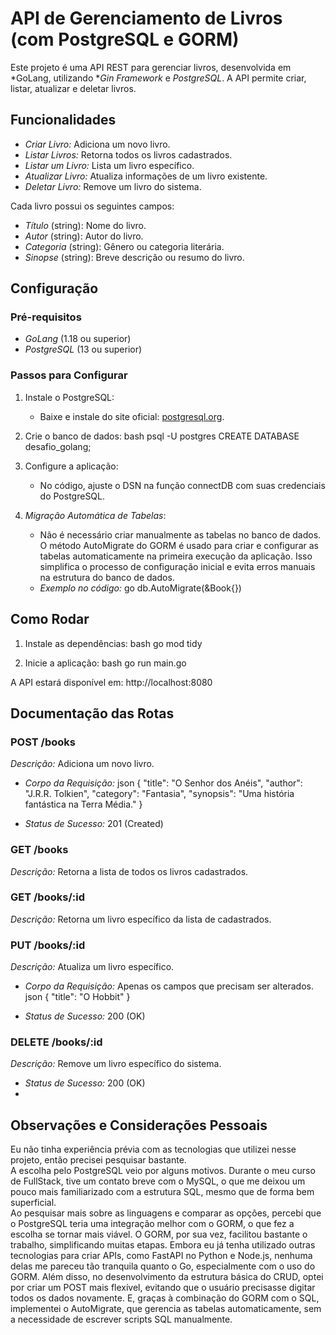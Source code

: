 
# API de Gerenciamento de Livros (com PostgreSQL e GORM)

Este projeto é uma API REST para gerenciar livros, desenvolvida em *GoLang, utilizando **Gin Framework* e *PostgreSQL*. A API permite criar, listar, atualizar e deletar livros.

## Funcionalidades

- *Criar Livro:* Adiciona um novo livro.
- *Listar Livros:* Retorna todos os livros cadastrados.
- *Listar um Livro:* Lista um livro específico.
- *Atualizar Livro:* Atualiza informações de um livro existente.
- *Deletar Livro:* Remove um livro do sistema.

Cada livro possui os seguintes campos:
- *Título* (string): Nome do livro.
- *Autor* (string): Autor do livro.
- *Categoria* (string): Gênero ou categoria literária.
- *Sinopse* (string): Breve descrição ou resumo do livro.

## Configuração

### Pré-requisitos
- *GoLang* (1.18 ou superior)
- *PostgreSQL* (13 ou superior)

### Passos para Configurar

1. Instale o PostgreSQL:
   - Baixe e instale do site oficial: [postgresql.org](https://www.postgresql.org/download/).

2. Crie o banco de dados:
   bash
   psql -U postgres
   CREATE DATABASE desafio_golang;
   

3. Configure a aplicação:
   - No código, ajuste o DSN na função connectDB com suas credenciais do PostgreSQL.

4. *Migração Automática de Tabelas*:
   - Não é necessário criar manualmente as tabelas no banco de dados. O método AutoMigrate do GORM é usado para criar e configurar as tabelas automaticamente na primeira execução da aplicação. Isso simplifica o processo de configuração inicial e evita erros manuais na estrutura do banco de dados.
   - *Exemplo no código:*
     go
     db.AutoMigrate(&Book{})
     

## Como Rodar

1. Instale as dependências:
   bash
   go mod tidy
   

2. Inicie a aplicação:
   bash
   go run main.go
   

A API estará disponível em: http://localhost:8080

## Documentação das Rotas

### POST /books
*Descrição:* Adiciona um novo livro.
- *Corpo da Requisição:*
  json
  {
      "title": "O Senhor dos Anéis",
      "author": "J.R.R. Tolkien",
      "category": "Fantasia",
      "synopsis": "Uma história fantástica na Terra Média."
  }
  
- *Status de Sucesso:* 201 (Created)

### GET /books
*Descrição:* Retorna a lista de todos os livros cadastrados.

### GET /books/:id
*Descrição:* Retorna um livro específico da lista de cadastrados.


### PUT /books/:id
*Descrição:* Atualiza um livro específico.
- *Corpo da Requisição:*
  Apenas os campos que precisam ser alterados.
  json
  {
      "title": "O Hobbit"
  }
  
- *Status de Sucesso:* 200 (OK)

### DELETE /books/:id
*Descrição:* Remove um livro específico do sistema.
- *Status de Sucesso:* 200 (OK)
-

## Observações e Considerações Pessoais

  

Eu não tinha experiência prévia com as tecnologias que utilizei nesse projeto, então precisei pesquisar bastante.  
A escolha pelo PostgreSQL veio por alguns motivos. Durante o meu curso de FullStack, tive um contato breve com o MySQL, o que me deixou um pouco mais familiarizado com a estrutura SQL, mesmo que de forma bem superficial.  
 Ao pesquisar mais sobre as linguagens e comparar as opções, percebi que o PostgreSQL teria uma integração melhor com o GORM, o que fez a escolha se tornar mais viável. O GORM, por sua vez, facilitou bastante o trabalho, simplificando muitas etapas.
Embora eu já tenha utilizado outras tecnologias para criar APIs, como FastAPI no Python e Node.js, nenhuma delas me pareceu tão tranquila quanto o Go, especialmente com o uso do GORM.
Além disso, no desenvolvimento da estrutura básica do CRUD, optei por criar um POST mais flexível, evitando que o usuário precisasse digitar todos os dados novamente. E, graças à combinação do GORM com o SQL, implementei o AutoMigrate, que gerencia as tabelas automaticamente, sem a necessidade de escrever scripts SQL manualmente.
